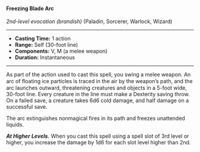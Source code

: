#### Freezing Blade Arc
*2nd-level evocation* *(brandish)* (Paladin, Sorcerer, Warlock, Wizard)
___
- **Casting Time:** 1 action
- **Range:** Self (30-foot line)
- **Components:** V, M (a melee weapon)
- **Duration:** Instantaneous
---
As part of the action used to cast this spell, you swing a melee weapon. An arc of ﬂoating ice particles is traced in the air by the weapon’s path, and the arc launches outward, threatening creatures and objects in a 5-foot wide, 30-foot line. Every creature in the line must make a Dexterity saving throw. On a failed save, a creature takes 6d6 cold damage, and half damage on a successful save.

The arc extinguishes nonmagical fires in its path and freezes unattended liquids.

***At Higher Levels.*** When you cast this spell using a spell slot of 3rd level or higher, you increase the damage by 1d6 for each slot level higher than 2nd.
